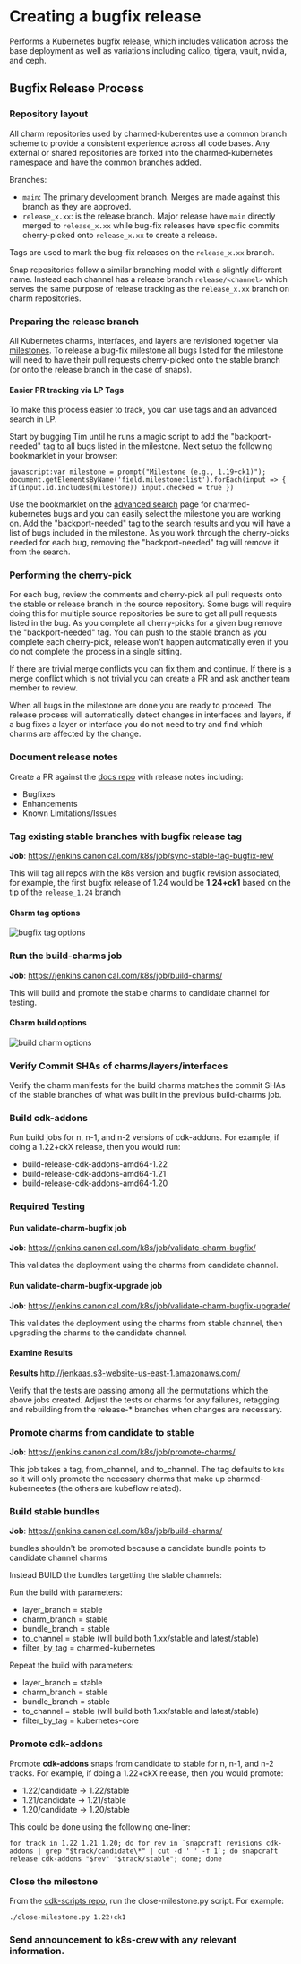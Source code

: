 # Creating a bugfix release
Performs a Kubernetes bugfix release, which includes validation across the base
deployment as well as variations including calico, tigera, vault, nvidia, and
ceph.

## Bugfix Release Process

### Repository layout

All charm repositories used by charmed-kuberentes use a common branch scheme to provide a
consistent experience across all code bases. Any external or shared repositories are forked
into the charmed-kubernetes namespace and have the common branches added.

Branches:
 * `main`: The primary development branch. Merges are made against this branch as they are
   approved.
 * `release_x.xx`: is the release branch. Major release have `main` directly merged to
   `release_x.xx` while bug-fix releases have specific commits cherry-picked onto 
   `release_x.xx` to create a release.

Tags are used to mark the bug-fix releases on the `release_x.xx` branch.

Snap repositories follow a similar branching model with a slightly different name. 
Instead each channel has a release branch `release/<channel>` which serves the same purpose
of release tracking as the `release_x.xx` branch on charm repositories.

### Preparing the release branch

All Kubernetes charms, interfaces, and layers are revisioned together via
[milestones][milestones]. To release a bug-fix milestone all bugs listed for the milestone
will need to have their pull requests cherry-picked onto the stable branch (or onto the
release branch in the case of snaps). 

#### Easier PR tracking via LP Tags

To make this process easier to track, you can use tags and an advanced search in LP.

Start by bugging Tim until he runs a magic script to add the "backport-needed" tag to all bugs
listed in the milestone. Next setup the following bookmarklet in your browser:

```
javascript:var milestone = prompt("Milestone (e.g., 1.19+ck1)"); document.getElementsByName('field.milestone:list').forEach(input => { if(input.id.includes(milestone)) input.checked = true })
```

Use the bookmarklet on the [advanced search][advanced-search] page for charmed-kubernetes
bugs and you can easily select the milestone you are working on. Add the "backport-needed"
tag to the search results and you will have a list of bugs included in the milestone. As you
work through the cherry-picks needed for each bug, removing the "backport-needed" tag will
remove it from the search.

### Performing the cherry-pick

For each bug, review the comments and cherry-pick all pull requests onto the stable or
release branch in the source repository. Some bugs will require doing this for multiple
source repositories be sure to get all pull requests listed in the bug. As you complete all
cherry-picks for a given bug remove the "backport-needed" tag. You can push to the stable
branch as you complete each cherry-pick, release won't happen automatically even if you do
not complete the process in a single sitting.

If there are trivial merge conflicts you can fix them and continue. If there is a merge
conflict which is not trivial you can create a PR and ask another team member to review.

When all bugs in the milestone are done you are ready to proceed. The release process will
automatically detect changes in interfaces and layers, if a bug fixes a layer or interface
you do not need to try and find which charms are affected by the change.

### Document release notes

Create a PR against the [docs repo][] with release notes including:

- Bugfixes
- Enhancements
- Known Limitations/Issues

[docs repo]: https://github.com/charmed-kubernetes/kubernetes-docs

### Tag existing stable branches with bugfix release tag

**Job**: https://jenkins.canonical.com/k8s/job/sync-stable-tag-bugfix-rev/

This will tag all repos with the k8s version and bugfix revision
associated, for example, the first bugfix release of 1.24 would be
**1.24+ck1** based on the tip of the `release_1.24` branch

#### Charm tag options

![bugfix tag options](bugfix-tag-options.png)

### Run the **build-charms** job

**Job**: https://jenkins.canonical.com/k8s/job/build-charms/

This will build and promote the stable charms to candidate channel for testing.

#### Charm build options

![build charm options](bugfix-options.png)

### Verify Commit SHAs of charms/layers/interfaces

Verify the charm manifests for the build charms matches the commit SHAs of
the stable branches of what was built in the previous build-charms job.

### Build cdk-addons

Run build jobs for n, n-1, and n-2 versions of cdk-addons. For example, if
doing a 1.22+ckX release, then you would run:

* build-release-cdk-addons-amd64-1.22
* build-release-cdk-addons-amd64-1.21
* build-release-cdk-addons-amd64-1.20

### Required Testing

#### Run **validate-charm-bugfix** job

**Job**: https://jenkins.canonical.com/k8s/job/validate-charm-bugfix/

This validates the deployment using the charms from candidate channel.

#### Run **validate-charm-bugfix-upgrade** job

**Job**: https://jenkins.canonical.com/k8s/job/validate-charm-bugfix-upgrade/

This validates the deployment using the charms from stable channel, then upgrading 
the charms to the candidate channel.

#### Examine Results

**Results** http://jenkaas.s3-website-us-east-1.amazonaws.com/

Verify that the tests are passing among all the permutations which the above jobs
created.  Adjust the tests or charms for any failures, retagging and rebuilding
from the release-* branches when changes are necessary.

### Promote charms from **candidate** to **stable**

**Job**: https://jenkins.canonical.com/k8s/job/promote-charms/

This job takes a tag, from_channel, and to_channel. The tag defaults to `k8s` so
it will only promote the necessary charms that make up charmed-kuberneetes (the
others are kubeflow related).

### Build stable bundles

**Job**: https://jenkins.canonical.com/k8s/job/build-charms/

bundles shouldn't be promoted because a candidate bundle points to candidate channel charms

Instead BUILD the bundles targetting the stable channels:

Run the build with parameters:
  * layer_branch = stable
  * charm_branch = stable
  * bundle_branch = stable
  * to_channel = stable (will build both 1.xx/stable and latest/stable)
  * filter_by_tag = charmed-kubernetes

Repeat the build with parameters:
  * layer_branch = stable
  * charm_branch = stable
  * bundle_branch = stable
  * to_channel = stable (will build both 1.xx/stable and latest/stable)
  * filter_by_tag = kubernetes-core

### Promote cdk-addons

Promote **cdk-addons** snaps from candidate to stable for n, n-1, and n-2
tracks. For example, if doing a 1.22+ckX release, then you would promote:

* 1.22/candidate -> 1.22/stable
* 1.21/candidate -> 1.21/stable
* 1.20/candidate -> 1.20/stable

This could be done using the following one-liner:

```
for track in 1.22 1.21 1.20; do for rev in `snapcraft revisions cdk-addons | grep "$track/candidate\*" | cut -d ' ' -f 1`; do snapcraft release cdk-addons "$rev" "$track/stable"; done; done
```

### Close the milestone

From the [cdk-scripts repo](https://github.com/canonical/cdk-scripts), run the
close-milestone.py script. For example:

```
./close-milestone.py 1.22+ck1
```

### Send announcement to k8s-crew with any relevant information.

[milestones]: https://launchpad.net/charmed-kubernetes/+milestones
[advanced-search]: https://bugs.launchpad.net/charmed-kubernetes/+bugs?advanced=1
